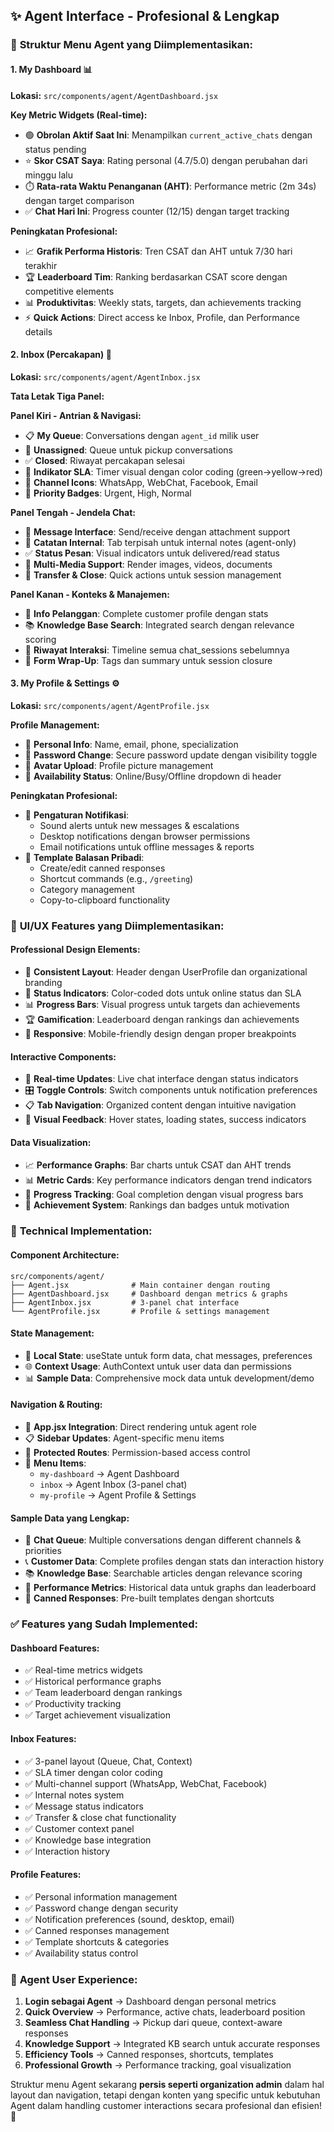 

## ✨ **Agent Interface - Profesional & Lengkap**

### 🎯 **Struktur Menu Agent yang Diimplementasikan:**

#### **1. My Dashboard** 📊
**Lokasi:** `src/components/agent/AgentDashboard.jsx`

**Key Metric Widgets (Real-time):**
- 🟢 **Obrolan Aktif Saat Ini**: Menampilkan `current_active_chats` dengan status pending
- ⭐ **Skor CSAT Saya**: Rating personal (4.7/5.0) dengan perubahan dari minggu lalu
- ⏱️ **Rata-rata Waktu Penanganan (AHT)**: Performance metric (2m 34s) dengan target comparison
- ✅ **Chat Hari Ini**: Progress counter (12/15) dengan target tracking

**Peningkatan Profesional:**
- 📈 **Grafik Performa Historis**: Tren CSAT dan AHT untuk 7/30 hari terakhir
- 🏆 **Leaderboard Tim**: Ranking berdasarkan CSAT score dengan competitive elements
- 📊 **Produktivitas**: Weekly stats, targets, dan achievements tracking
- ⚡ **Quick Actions**: Direct access ke Inbox, Profile, dan Performance details

#### **2. Inbox (Percakapan)** 💬
**Lokasi:** `src/components/agent/AgentInbox.jsx`

**Tata Letak Tiga Panel:**

**Panel Kiri - Antrian & Navigasi:**
- 📋 **My Queue**: Conversations dengan `agent_id` milik user
- 🔄 **Unassigned**: Queue untuk pickup conversations
- ✅ **Closed**: Riwayat percakapan selesai
- 🚨 **Indikator SLA**: Timer visual dengan color coding (green→yellow→red)
- 📢 **Channel Icons**: WhatsApp, WebChat, Facebook, Email
- 🔔 **Priority Badges**: Urgent, High, Normal

**Panel Tengah - Jendela Chat:**
- 💬 **Message Interface**: Send/receive dengan attachment support
- 📝 **Catatan Internal**: Tab terpisah untuk internal notes (agent-only)
- ✅ **Status Pesan**: Visual indicators untuk delivered/read status
- 📎 **Multi-Media Support**: Render images, videos, documents
- 🔄 **Transfer & Close**: Quick actions untuk session management

**Panel Kanan - Konteks & Manajemen:**
- 👤 **Info Pelanggan**: Complete customer profile dengan stats
- 📚 **Knowledge Base Search**: Integrated search dengan relevance scoring
- 📜 **Riwayat Interaksi**: Timeline semua chat_sessions sebelumnya
- 🎯 **Form Wrap-Up**: Tags dan summary untuk session closure

#### **3. My Profile & Settings** ⚙️
**Lokasi:** `src/components/agent/AgentProfile.jsx`

**Profile Management:**
- 👤 **Personal Info**: Name, email, phone, specialization
- 🔐 **Password Change**: Secure password update dengan visibility toggle
- 📸 **Avatar Upload**: Profile picture management
- 🔄 **Availability Status**: Online/Busy/Offline dropdown di header

**Peningkatan Profesional:**
- 🔔 **Pengaturan Notifikasi**: 
  - Sound alerts untuk new messages & escalations
  - Desktop notifications dengan browser permissions
  - Email notifications untuk offline messages & reports
- 📝 **Template Balasan Pribadi**: 
  - Create/edit canned responses
  - Shortcut commands (e.g., `/greeting`)
  - Category management
  - Copy-to-clipboard functionality

### 🎨 **UI/UX Features yang Diimplementasikan:**

#### **Professional Design Elements:**
- 🎯 **Consistent Layout**: Header dengan UserProfile dan organizational branding
- 🎨 **Status Indicators**: Color-coded dots untuk online status dan SLA
- 📊 **Progress Bars**: Visual progress untuk targets dan achievements
- 🏆 **Gamification**: Leaderboard dengan rankings dan achievements
- 📱 **Responsive**: Mobile-friendly design dengan proper breakpoints

#### **Interactive Components:**
- 🔄 **Real-time Updates**: Live chat interface dengan status indicators
- 🎛️ **Toggle Controls**: Switch components untuk notification preferences
- 📋 **Tab Navigation**: Organized content dengan intuitive navigation
- 🎨 **Visual Feedback**: Hover states, loading states, success indicators

#### **Data Visualization:**
- 📈 **Performance Graphs**: Bar charts untuk CSAT dan AHT trends
- 📊 **Metric Cards**: Key performance indicators dengan trend indicators
- 🎯 **Progress Tracking**: Goal completion dengan visual progress bars
- 🏅 **Achievement System**: Rankings dan badges untuk motivation

### 🔧 **Technical Implementation:**

#### **Component Architecture:**
```
src/components/agent/
├── Agent.jsx              # Main container dengan routing
├── AgentDashboard.jsx     # Dashboard dengan metrics & graphs
├── AgentInbox.jsx         # 3-panel chat interface
└── AgentProfile.jsx       # Profile & settings management
```

#### **State Management:**
- 🔄 **Local State**: useState untuk form data, chat messages, preferences
- 🌐 **Context Usage**: AuthContext untuk user data dan permissions
- 📊 **Sample Data**: Comprehensive mock data untuk development/demo

#### **Navigation & Routing:**
- 🔄 **App.jsx Integration**: Direct rendering untuk agent role
- 📋 **Sidebar Updates**: Agent-specific menu items
- 🔐 **Protected Routes**: Permission-based access control
- 🎯 **Menu Items**:
  - `my-dashboard` → Agent Dashboard
  - `inbox` → Agent Inbox (3-panel chat)
  - `my-profile` → Agent Profile & Settings

#### **Sample Data yang Lengkap:**
- 👥 **Chat Queue**: Multiple conversations dengan different channels & priorities
- 📞 **Customer Data**: Complete profiles dengan stats dan interaction history
- 📚 **Knowledge Base**: Searchable articles dengan relevance scoring
- 🎯 **Performance Metrics**: Historical data untuk graphs dan leaderboard
- 📝 **Canned Responses**: Pre-built templates dengan shortcuts

### ✅ **Features yang Sudah Implemented:**

#### **Dashboard Features:**
- ✅ Real-time metrics widgets
- ✅ Historical performance graphs  
- ✅ Team leaderboard dengan rankings
- ✅ Productivity tracking
- ✅ Target achievement visualization

#### **Inbox Features:**
- ✅ 3-panel layout (Queue, Chat, Context)
- ✅ SLA timer dengan color coding
- ✅ Multi-channel support (WhatsApp, WebChat, Facebook)
- ✅ Internal notes system
- ✅ Message status indicators
- ✅ Transfer & close chat functionality
- ✅ Customer context panel
- ✅ Knowledge base integration
- ✅ Interaction history

#### **Profile Features:**
- ✅ Personal information management
- ✅ Password change dengan security
- ✅ Notification preferences (sound, desktop, email)
- ✅ Canned responses management
- ✅ Template shortcuts & categories
- ✅ Availability status control

### 🎯 **Agent User Experience:**

1. **Login sebagai Agent** → Dashboard dengan personal metrics
2. **Quick Overview** → Performance, active chats, leaderboard position
3. **Seamless Chat Handling** → Pickup dari queue, context-aware responses
4. **Knowledge Support** → Integrated KB search untuk accurate responses
5. **Efficiency Tools** → Canned responses, shortcuts, templates
6. **Professional Growth** → Performance tracking, goal visualization

Struktur menu Agent sekarang **persis seperti organization admin** dalam hal layout dan navigation, tetapi dengan konten yang specific untuk kebutuhan Agent dalam handling customer interactions secara profesional dan efisien! 🎉